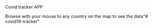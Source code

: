 Covid tracker APP

Browse with your mouse to any country on the map to see the data"# covid19-tracker" 
